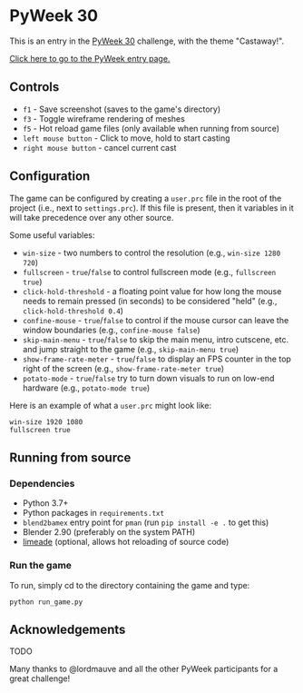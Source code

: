 # PyWeek 30

This is an entry in the [PyWeek 30](https://pyweek.org/30/) challenge, with the theme "Castaway!".

[Click here to go to the PyWeek entry page.](https://pyweek.org/e/space-e/)


## Controls

* `f1` - Save screenshot (saves to the game's directory)
* `f3` - Toggle wireframe rendering of meshes
* `f5` - Hot reload game files (only available when running from source)
* `left mouse button` - Click to move, hold to start casting
* `right mouse button` - cancel current cast

## Configuration

The game can be configured by creating a `user.prc` file in the root of the project (i.e., next to `settings.prc`).
If this file is present, then it variables in it will take precedence over any other source.

Some useful variables:

* `win-size` - two numbers to control the resolution (e.g., `win-size 1280 720`)
* `fullscreen` - `true`/`false` to control fullscreen mode (e.g., `fullscreen true`)
* `click-hold-threshold` - a floating point value for how long the mouse needs to remain pressed (in seconds) to be considered "held" (e.g., `click-hold-threshold 0.4`)
* `confine-mouse` - `true`/`false` to control if the mouse cursor can leave the window boundaries (e.g., `confine-mouse false`)
* `skip-main-menu` - `true`/`false` to skip the main menu, intro cutscene, etc. and jump straight to the game (e.g., `skip-main-menu true`)
* `show-frame-rate-meter` - `true`/`false` to display an FPS counter in the top right of the screen (e.g., `show-frame-rate-meter true`)
* `potato-mode` - `true`/`false` try to turn down visuals to run on low-end hardware (e.g., `potato-mode true`)

Here is an example of what a `user.prc` might look like:

```
win-size 1920 1080
fullscreen true
```

## Running from source

### Dependencies

* Python 3.7+
* Python packages in `requirements.txt`
* `blend2bamex` entry point for `pman` (run `pip install -e .` to get this)
* Blender 2.90 (preferably on the system PATH)
* [limeade](https://pypi.org/project/limeade/) (optional, allows hot reloading of source code)

### Run the game


To run, simply cd to the directory containing the game and type:

```
python run_game.py
```

## Acknowledgements

TODO

Many thanks to @lordmauve and all the other PyWeek participants for a great challenge!
